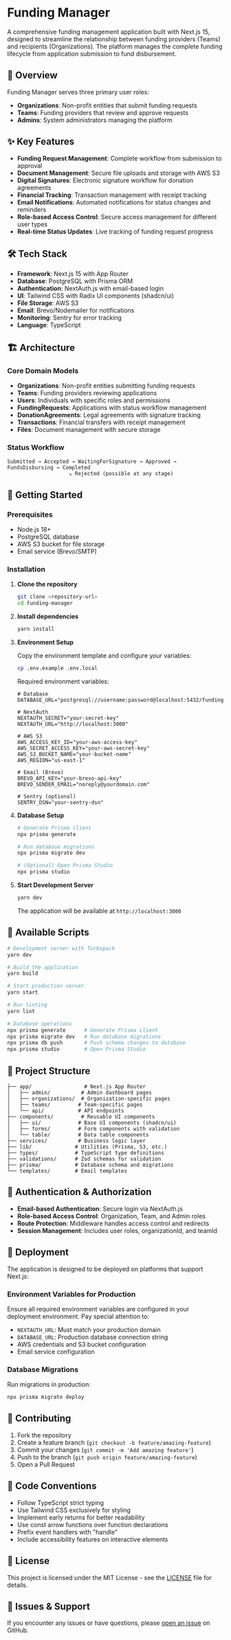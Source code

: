 # Funding Manager

A comprehensive funding management application built with Next.js 15, designed to streamline the relationship between funding providers (Teams) and recipients (Organizations). The platform manages the complete funding lifecycle from application submission to fund disbursement.

## 🎯 Overview

Funding Manager serves three primary user roles:
- **Organizations**: Non-profit entities that submit funding requests
- **Teams**: Funding providers that review and approve requests
- **Admins**: System administrators managing the platform

## ✨ Key Features

- **Funding Request Management**: Complete workflow from submission to approval
- **Document Management**: Secure file uploads and storage with AWS S3
- **Digital Signatures**: Electronic signature workflow for donation agreements
- **Financial Tracking**: Transaction management with receipt tracking
- **Email Notifications**: Automated notifications for status changes and reminders
- **Role-based Access Control**: Secure access management for different user types
- **Real-time Status Updates**: Live tracking of funding request progress

## 🛠 Tech Stack

- **Framework**: Next.js 15 with App Router
- **Database**: PostgreSQL with Prisma ORM
- **Authentication**: NextAuth.js with email-based login
- **UI**: Tailwind CSS with Radix UI components (shadcn/ui)
- **File Storage**: AWS S3
- **Email**: Brevo/Nodemailer for notifications
- **Monitoring**: Sentry for error tracking
- **Language**: TypeScript

## 🏗 Architecture

### Core Domain Models
- **Organizations**: Non-profit entities submitting funding requests
- **Teams**: Funding providers reviewing applications
- **Users**: Individuals with specific roles and permissions
- **FundingRequests**: Applications with status workflow management
- **DonationAgreements**: Legal agreements with signature tracking
- **Transactions**: Financial transfers with receipt management
- **Files**: Document management with secure storage

### Status Workflow
```
Submitted → Accepted → WaitingForSignature → Approved → FundsDisbursing → Completed
                    ↘ Rejected (possible at any stage)
```

## 🚀 Getting Started

### Prerequisites

- Node.js 18+
- PostgreSQL database
- AWS S3 bucket for file storage
- Email service (Brevo/SMTP)

### Installation

1. **Clone the repository**
   ```bash
   git clone <repository-url>
   cd funding-manager
   ```

2. **Install dependencies**
   ```bash
   yarn install
   ```

3. **Environment Setup**

   Copy the environment template and configure your variables:
   ```bash
   cp .env.example .env.local
   ```

   Required environment variables:
   ```env
   # Database
   DATABASE_URL="postgresql://username:password@localhost:5432/funding_manager"

   # NextAuth
   NEXTAUTH_SECRET="your-secret-key"
   NEXTAUTH_URL="http://localhost:3000"

   # AWS S3
   AWS_ACCESS_KEY_ID="your-aws-access-key"
   AWS_SECRET_ACCESS_KEY="your-aws-secret-key"
   AWS_S3_BUCKET_NAME="your-bucket-name"
   AWS_REGION="us-east-1"

   # Email (Brevo)
   BREVO_API_KEY="your-brevo-api-key"
   BREVO_SENDER_EMAIL="noreply@yourdomain.com"

   # Sentry (optional)
   SENTRY_DSN="your-sentry-dsn"
   ```

4. **Database Setup**
   ```bash
   # Generate Prisma client
   npx prisma generate

   # Run database migrations
   npx prisma migrate dev

   # (Optional) Open Prisma Studio
   npx prisma studio
   ```

5. **Start Development Server**
   ```bash
   yarn dev
   ```

   The application will be available at `http://localhost:3000`

## 📜 Available Scripts

```bash
# Development server with Turbopack
yarn dev

# Build the application
yarn build

# Start production server
yarn start

# Run linting
yarn lint

# Database operations
npx prisma generate      # Generate Prisma client
npx prisma migrate dev   # Run database migrations
npx prisma db push       # Push schema changes to database
npx prisma studio        # Open Prisma Studio
```

## 📁 Project Structure

```
├── app/                 # Next.js App Router
│   ├── admin/          # Admin dashboard pages
│   ├── organizations/  # Organization-specific pages
│   ├── teams/         # Team-specific pages
│   └── api/           # API endpoints
├── components/         # Reusable UI components
│   ├── ui/            # Base UI components (shadcn/ui)
│   ├── forms/         # Form components with validation
│   └── table/         # Data table components
├── services/          # Business logic layer
├── lib/              # Utilities (Prisma, S3, etc.)
├── types/            # TypeScript type definitions
├── validations/      # Zod schemas for validation
├── prisma/           # Database schema and migrations
└── templates/        # Email templates
```

## 🔐 Authentication & Authorization

- **Email-based Authentication**: Secure login via NextAuth.js
- **Role-based Access Control**: Organization, Team, and Admin roles
- **Route Protection**: Middleware handles access control and redirects
- **Session Management**: Includes user roles, organizationId, and teamId

## 🚀 Deployment

The application is designed to be deployed on platforms that support Next.js:

### Environment Variables for Production

Ensure all required environment variables are configured in your deployment environment. Pay special attention to:

- `NEXTAUTH_URL`: Must match your production domain
- `DATABASE_URL`: Production database connection string
- AWS credentials and S3 bucket configuration
- Email service configuration

### Database Migrations

Run migrations in production:
```bash
npx prisma migrate deploy
```

## 🤝 Contributing

1. Fork the repository
2. Create a feature branch (`git checkout -b feature/amazing-feature`)
3. Commit your changes (`git commit -m 'Add amazing feature'`)
4. Push to the branch (`git push origin feature/amazing-feature`)
5. Open a Pull Request

## 📝 Code Conventions

- Follow TypeScript strict typing
- Use Tailwind CSS exclusively for styling
- Implement early returns for better readability
- Use const arrow functions over function declarations
- Prefix event handlers with "handle"
- Include accessibility features on interactive elements

## 📄 License

This project is licensed under the MIT License - see the [LICENSE](LICENSE) file for details.

## 🐛 Issues & Support

If you encounter any issues or have questions, please [open an issue](../../issues) on GitHub.